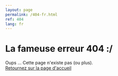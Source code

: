 ```yaml
---
layout: page
permalink: /404-fr.html
ref: 404
lang: fr
---
```


# La fameuse erreur 404 :/
Oups ... Cette page n'existe pas (ou plus).   
[Retournez sur la page d'accueil][1]

[1]: {{site.base_url}}/fr/
